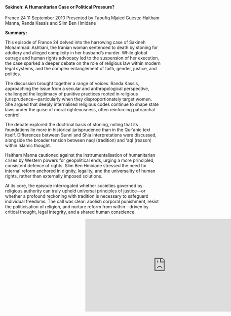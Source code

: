 <h4>Sakineh: A Humanitarian Case or Political Pressure?</h4>

France 24
11 September 2010
Presented by Taoufiq Mjaied
Guests: Haitham Manna, Randa Kassis and Slim Ben Hmidane

<b>Summary:</b>

This episode of France 24 delved into the harrowing case of Sakineh Mohammadi Ashtiani, the Iranian woman sentenced to death by stoning for adultery and alleged complicity in her husband’s murder. While global outrage and human rights advocacy led to the suspension of her execution, the case sparked a deeper debate on the role of religious law within modern legal systems, and the complex entanglement of faith, gender, justice, and politics.

The discussion brought together a range of voices. Randa Kassis, approaching the issue from a secular and anthropological perspective, challenged the legitimacy of punitive practices rooted in religious jurisprudence—particularly when they disproportionately target women. She argued that deeply internalised religious codes continue to shape state laws under the guise of moral righteousness, often reinforcing patriarchal control.

The debate explored the doctrinal basis of stoning, noting that its foundations lie more in historical jurisprudence than in the Qur’anic text itself. Differences between Sunni and Shia interpretations were discussed, alongside the broader tension between naql (tradition) and ‘aql (reason) within Islamic thought.

Haitham Manna cautioned against the instrumentalisation of humanitarian crises by Western powers for geopolitical ends, urging a more principled, consistent defence of rights. Slim Ben Hmidane stressed the need for internal reform anchored in dignity, legality, and the universality of human rights, rather than externally imposed solutions.

At its core, the episode interrogated whether societies governed by religious authority can truly uphold universal principles of justice—or whether a profound reckoning with tradition is necessary to safeguard individual freedoms. The call was clear: abolish corporal punishment, resist the politicisation of religion, and nurture reform from within—driven by critical thought, legal integrity, and a shared human conscience.

<p></p>
<center>
<div style="position:relative;width: 520px;height: 300px;"><iframe src="https://iframe.mediadelivery.net/play/455361/e6710529-90e7-4b2d-a604-d822a61fa3f6" loading="lazy" style="border:0;position:absolute;top:0;height:100%;width:100%;" allow="accelerometer;gyroscope;autoplay;encrypted-media;picture-in-picture;" allowfullscreen="true"></iframe></div>
</center>  
<p></p>





